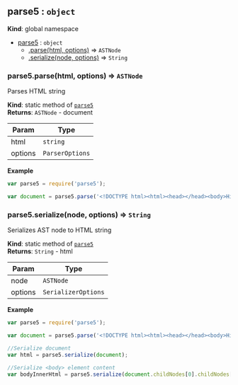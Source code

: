 <a name="parse5"></a>
## parse5 : <code>object</code>
**Kind**: global namespace  

* [parse5](#parse5) : <code>object</code>
  * [.parse(html, options)](#parse5.parse) ⇒ <code>ASTNode</code>
  * [.serialize(node, options)](#parse5.serialize) ⇒ <code>String</code>

<a name="parse5.parse"></a>
### parse5.parse(html, options) ⇒ <code>ASTNode</code>
Parses HTML string

**Kind**: static method of <code>[parse5](#parse5)</code>  
**Returns**: <code>ASTNode</code> - document  

| Param | Type |
| --- | --- |
| html | <code>string</code> | 
| options | <code>ParserOptions</code> | 

**Example**  
```js
var parse5 = require('parse5');

var document = parse5.parse('<!DOCTYPE html><html><head></head><body>Hi there!</body></html>');
```
<a name="parse5.serialize"></a>
### parse5.serialize(node, options) ⇒ <code>String</code>
Serializes AST node to HTML string

**Kind**: static method of <code>[parse5](#parse5)</code>  
**Returns**: <code>String</code> - html  

| Param | Type |
| --- | --- |
| node | <code>ASTNode</code> | 
| options | <code>SerializerOptions</code> | 

**Example**  
```js
var parse5 = require('parse5');

var document = parse5.parse('<!DOCTYPE html><html><head></head><body>Hi there!</body></html>');

//Serialize document
var html = parse5.serialize(document);

//Serialize <body> element content
var bodyInnerHtml = parse5.serialize(document.childNodes[0].childNodes[1]);
```
